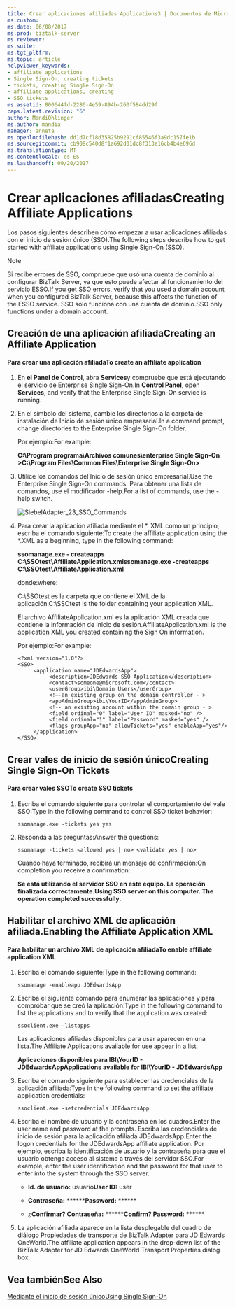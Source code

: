 ```yaml
---
title: Crear aplicaciones afiliadas Applications3 | Documentos de Microsoft
ms.custom: 
ms.date: 06/08/2017
ms.prod: biztalk-server
ms.reviewer: 
ms.suite: 
ms.tgt_pltfrm: 
ms.topic: article
helpviewer_keywords:
- affiliate applications
- Single Sign-On, creating tickets
- tickets, creating Single Sign-On
- affiliate applications, creating
- SSO tickets
ms.assetid: 800644fd-2286-4e59-894b-260f584dd29f
caps.latest.revision: "6"
author: MandiOhlinger
ms.author: mandia
manager: anneta
ms.openlocfilehash: dd1d7cf18d35825b9291cf85546f3a9dc157fe1b
ms.sourcegitcommit: cb908c540d8f1a692d01dc8f313e16cb4b4e696d
ms.translationtype: MT
ms.contentlocale: es-ES
ms.lasthandoff: 09/20/2017
---
```

# <a name="creating-affiliate-applications"></a><span data-ttu-id="7990b-102">Crear aplicaciones afiliadas</span><span class="sxs-lookup"><span data-stu-id="7990b-102">Creating Affiliate Applications</span></span>
<span data-ttu-id="7990b-103">Los pasos siguientes describen cómo empezar a usar aplicaciones afiliadas con el inicio de sesión único (SSO).</span><span class="sxs-lookup"><span data-stu-id="7990b-103">The following steps describe how to get started with affiliate applications using Single Sign-On (SSO).</span></span>  
  
> [!NOTE]
>  <span data-ttu-id="7990b-104">Si recibe errores de SSO, compruebe que usó una cuenta de dominio al configurar BizTalk Server, ya que esto puede afectar al funcionamiento del servicio ESSO.</span><span class="sxs-lookup"><span data-stu-id="7990b-104">If you get SSO errors, verify that you used a domain account when you configured BizTalk Server, because this affects the function of the ESSO service.</span></span> <span data-ttu-id="7990b-105">SSO sólo funciona con una cuenta de dominio.</span><span class="sxs-lookup"><span data-stu-id="7990b-105">SSO only functions under a domain account.</span></span>  
  
## <a name="creating-an-affiliate-application"></a><span data-ttu-id="7990b-106">Creación de una aplicación afiliada</span><span class="sxs-lookup"><span data-stu-id="7990b-106">Creating an Affiliate Application</span></span>  
  
#### <a name="to-create-an-affiliate-application"></a><span data-ttu-id="7990b-107">Para crear una aplicación afiliada</span><span class="sxs-lookup"><span data-stu-id="7990b-107">To create an affiliate application</span></span>  
  
1.  <span data-ttu-id="7990b-108">En **el Panel de Control**, abra **Services**y compruebe que está ejecutando el servicio de Enterprise Single Sign-On.</span><span class="sxs-lookup"><span data-stu-id="7990b-108">In **Control Panel**, open **Services**, and verify that the Enterprise Single Sign-On service is running.</span></span>  
  
2.  <span data-ttu-id="7990b-109">En el símbolo del sistema, cambie los directorios a la carpeta de instalación de Inicio de sesión único empresarial.</span><span class="sxs-lookup"><span data-stu-id="7990b-109">In a command prompt, change directories to the Enterprise Single Sign-On folder.</span></span>  
  
     <span data-ttu-id="7990b-110">Por ejemplo:</span><span class="sxs-lookup"><span data-stu-id="7990b-110">For example:</span></span>  
  
     <span data-ttu-id="7990b-111">**C:\Program programa\Archivos comunes\enterprise Single Sign-On >**</span><span class="sxs-lookup"><span data-stu-id="7990b-111">**C:\Program Files\Common Files\Enterprise Single Sign-On>**</span></span>  
  
3.  <span data-ttu-id="7990b-112">Utilice los comandos del Inicio de sesión único empresarial.</span><span class="sxs-lookup"><span data-stu-id="7990b-112">Use the Enterprise Single Sign-On commands.</span></span> <span data-ttu-id="7990b-113">Para obtener una lista de comandos, use el modificador -help.</span><span class="sxs-lookup"><span data-stu-id="7990b-113">For a list of commands, use the -help switch.</span></span>  
  
     ![](../core/media/siebeladapter-23-sso-commands.gif "SiebelAdapter_23_SSO_Commands")  
  
4.  <span data-ttu-id="7990b-114">Para crear la aplicación afiliada mediante el *. XML como un principio, escriba el comando siguiente:</span><span class="sxs-lookup"><span data-stu-id="7990b-114">To create the affiliate application using the *.XML as a beginning, type in the following command:</span></span>  
  
     <span data-ttu-id="7990b-115">**ssomanage.exe - createapps C:\SSOtest\AffiliateApplication.xml**</span><span class="sxs-lookup"><span data-stu-id="7990b-115">**ssomanage.exe -createapps C:\SSOtest\AffiliateApplication.xml**</span></span>  
  
     <span data-ttu-id="7990b-116">donde:</span><span class="sxs-lookup"><span data-stu-id="7990b-116">where:</span></span>  
  
     <span data-ttu-id="7990b-117">C:\SSOtest es la carpeta que contiene el XML de la aplicación.</span><span class="sxs-lookup"><span data-stu-id="7990b-117">C:\SSOtest is the folder containing your application XML.</span></span>  
  
     <span data-ttu-id="7990b-118">El archivo AffiliateApplication.xml es la aplicación XML creada que contiene la información de inicio de sesión.</span><span class="sxs-lookup"><span data-stu-id="7990b-118">AffiliateApplication.xml is the application XML you created containing the Sign On information.</span></span>  
  
     <span data-ttu-id="7990b-119">Por ejemplo:</span><span class="sxs-lookup"><span data-stu-id="7990b-119">For example:</span></span>  
  
    ```  
    <?xml version="1.0"?>  
    <SSO>  
         <application name="JDEdwardsApp">  
              <description>JDEdwards SSO Application</description>  
              <contact>someone@microsoft.com</contact>  
              <userGroup>ibi\Domain Users</userGroup>  
              <!—-an existing group on the domain controller - >   
              <appAdminGroup>ibi\YourID</appAdminGroup>  
              <!-- an existing account within the domain group - >   
              <field ordinal="0" label="User ID" masked="no" />  
              <field ordinal="1" label="Password" masked="yes" />  
              <flags groupApp="no" allowTickets="yes" enableApp="yes"/>  
         </application>  
    </SSO>  
    ```  
  
## <a name="creating-single-sign-on-tickets"></a><span data-ttu-id="7990b-120">Crear vales de inicio de sesión único</span><span class="sxs-lookup"><span data-stu-id="7990b-120">Creating Single Sign-On Tickets</span></span>  
  
#### <a name="to-create-sso-tickets"></a><span data-ttu-id="7990b-121">Para crear vales SSO</span><span class="sxs-lookup"><span data-stu-id="7990b-121">To create SSO tickets</span></span>  
  
1.  <span data-ttu-id="7990b-122">Escriba el comando siguiente para controlar el comportamiento del vale SSO:</span><span class="sxs-lookup"><span data-stu-id="7990b-122">Type in the following command to control SSO ticket behavior:</span></span>  
  
     `ssomanage.exe -tickets yes yes`  
  
2.  <span data-ttu-id="7990b-123">Responda a las preguntas:</span><span class="sxs-lookup"><span data-stu-id="7990b-123">Answer the questions:</span></span>  
  
     `ssomanage -tickets <allowed yes | no> <validate yes | no>`  
  
     <span data-ttu-id="7990b-124">Cuando haya terminado, recibirá un mensaje de confirmación:</span><span class="sxs-lookup"><span data-stu-id="7990b-124">On completion you receive a confirmation:</span></span>  
  
     <span data-ttu-id="7990b-125">**Se está utilizando el servidor SSO en este equipo. La operación finalizada correctamente.**</span><span class="sxs-lookup"><span data-stu-id="7990b-125">**Using SSO server on this computer. The operation completed successfully.**</span></span>  
  
## <a name="enabling-the-affiliate-application-xml"></a><span data-ttu-id="7990b-126">Habilitar el archivo XML de aplicación afiliada.</span><span class="sxs-lookup"><span data-stu-id="7990b-126">Enabling the Affiliate Application XML</span></span>  
  
#### <a name="to-enable-affiliate-application-xml"></a><span data-ttu-id="7990b-127">Para habilitar un archivo XML de aplicación afiliada</span><span class="sxs-lookup"><span data-stu-id="7990b-127">To enable affiliate application XML</span></span>  
  
1.  <span data-ttu-id="7990b-128">Escriba el comando siguiente:</span><span class="sxs-lookup"><span data-stu-id="7990b-128">Type in the following command:</span></span>  
  
     `ssomanage -enableapp JDEdwardsApp`  
  
2.  <span data-ttu-id="7990b-129">Escriba el siguiente comando para enumerar las aplicaciones y para comprobar que se creó la aplicación:</span><span class="sxs-lookup"><span data-stu-id="7990b-129">Type in the following command to list the applications and to verify that the application was created:</span></span>  
  
     `ssoclient.exe –listapps`  
  
     <span data-ttu-id="7990b-130">Las aplicaciones afiliadas disponibles para usar aparecen en una lista.</span><span class="sxs-lookup"><span data-stu-id="7990b-130">The Affiliate Applications available for use appear in a list.</span></span>  
  
     <span data-ttu-id="7990b-131">**Aplicaciones disponibles para IBI\YourID - JDEdwardsApp**</span><span class="sxs-lookup"><span data-stu-id="7990b-131">**Applications available for IBI\YourID - JDEdwardsApp**</span></span>  
  
3.  <span data-ttu-id="7990b-132">Escriba el comando siguiente para establecer las credenciales de la aplicación afiliada:</span><span class="sxs-lookup"><span data-stu-id="7990b-132">Type in the following command to set the affiliate application credentials:</span></span>  
  
     `ssoclient.exe -setcredentials JDEdwardsApp`  
  
4.  <span data-ttu-id="7990b-133">Escriba el nombre de usuario y la contraseña en los cuadros.</span><span class="sxs-lookup"><span data-stu-id="7990b-133">Enter the user name and password at the prompts.</span></span> <span data-ttu-id="7990b-134">Escriba las credenciales de inicio de sesión para la aplicación afiliada JDEdwardsApp.</span><span class="sxs-lookup"><span data-stu-id="7990b-134">Enter the logon credentials for the JDEdwardsApp affiliate application.</span></span> <span data-ttu-id="7990b-135">Por ejemplo, escriba la identificación de usuario y la contraseña para que el usuario obtenga acceso al sistema a través del servidor SSO.</span><span class="sxs-lookup"><span data-stu-id="7990b-135">For example, enter the user identification and the password for that user to enter into the system through the SSO server.</span></span>  
  
    -   <span data-ttu-id="7990b-136">**Id. de usuario:** usuario</span><span class="sxs-lookup"><span data-stu-id="7990b-136">**User ID:** user</span></span>  
  
    -   <span data-ttu-id="7990b-137">**Contraseña:** ******</span><span class="sxs-lookup"><span data-stu-id="7990b-137">**Password:** ******</span></span>  
  
    -   <span data-ttu-id="7990b-138">**¿Confirmar? Contraseña:** ******</span><span class="sxs-lookup"><span data-stu-id="7990b-138">**Confirm? Password:** ******</span></span>  
  
5.  <span data-ttu-id="7990b-139">La aplicación afiliada aparece en la lista desplegable del cuadro de diálogo Propiedades de transporte de BizTalk Adapter para JD Edwards OneWorld.</span><span class="sxs-lookup"><span data-stu-id="7990b-139">The affiliate application appears in the drop-down list of the BizTalk Adapter for JD Edwards OneWorld Transport Properties dialog box.</span></span>  
  
## <a name="see-also"></a><span data-ttu-id="7990b-140">Vea también</span><span class="sxs-lookup"><span data-stu-id="7990b-140">See Also</span></span>  
 [<span data-ttu-id="7990b-141">Mediante el inicio de sesión único</span><span class="sxs-lookup"><span data-stu-id="7990b-141">Using Single Sign-On</span></span>](../core/using-single-sign-on3.md)